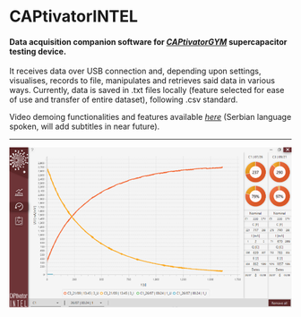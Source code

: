 # CAPtivatorINTEL

<h4>Data acquisition companion software for <a href="https://github.com/Nikolichnik/CAPtivatorGYM"><em>CAPtivatorGYM</em></a> supercapacitor testing device.</h4>

It receives data over USB connection and, depending upon settings, visualises, records to file, manipulates and retrieves said data in various ways. Currently, data is saved in .txt files locally (feature selected for ease of use and transfer of entire dataset), following .csv standard.

Video demoing functionalities and features available <a href="https://youtu.be/kiOnimVFppA"><em>here</em></a> (Serbian language spoken, will add subtitles in near future).

<hr>

<p align="center">
  <a href="https://youtu.be/kiOnimVFppA"><img src="https://raw.githubusercontent.com/Nikolichnik/CAPtivatorINTEL/master/resources/screenshot2.png"></a>
</p>
